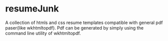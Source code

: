 # resumeJunk
A collection of htmls and css resume templates compatible with general pdf paser(like wkhtmltopdf). Pdf can be generated by simply using the command line utility of wkhtmltopdf.
